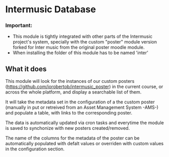 # Intermusic Database #

### Important: 
- This module is tightly integrated with other parts of the Intermusic project's system, specially with the custom "poster" module version forked for Inter music from the original poster moodle module. 
- When installing the folder of this module has to be named 'inter' 


## What it does
This module will look for the instances of our custom posters (https://github.com/iorobertob/intermusic_poster) in the current course, or across the whole platform, and display a searchable list of them. 

It will take the metadata set in the configuration of a the custom poster (manually in put or retreived from an Asset Management System -AMS-) and populate a table, with links to the corresponding poster. 

The data is automatically updated via cron tasks and everytime the module is saved to synchonize with new posters created/removed. 

The name of the columns for the metadata of the poster can be automatically populated with defalt values or overriden with custom values in the configuration section. 





